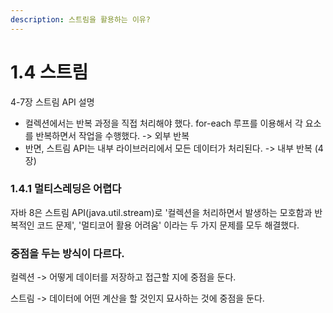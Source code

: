 ```yaml
---
description: 스트림을 활용하는 이유?
---
```


# 1.4 스트림

4-7장 스트림 API 설명

* 컬렉션에서는 반복 과정을 직접 처리해야 했다. for-each 루프를 이용해서 각 요소를 반복하면서 작업을 수행했다. -> 외부 반복
* 반면, 스트림 API는 내부 라이브러리에서 모든 데이터가 처리된다. -> 내부 반복 (4장)

### 1.4.1 멀티스레딩은 어렵다

자바 8은 스트림 API(java.util.stream)로 '컬렉션을 처리하면서 발생하는 모호함과 반복적인 코드 문제', '멀티코어 활용 어려움' 이라는 두 가지 문제를 모두 해결했다.

### 중점을 두는 방식이 다르다.

컬렉션 -> 어떻게 데이터를 저장하고 접근할 지에 중점을 둔다.

스트림 -> 데이터에 어떤 계산을 할 것인지 묘사하는 것에 중점을 둔다.
